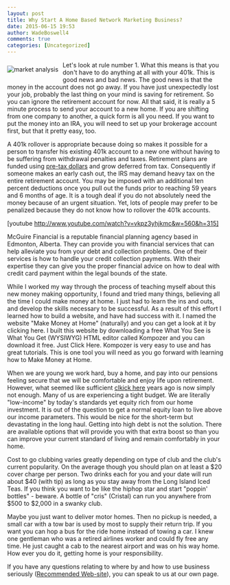```yaml
---
layout: post
title: Why Start A Home Based Network Marketing Business?
date: 2015-06-15 19:53
author: WadeBoswell4
comments: true
categories: [Uncategorized]
---
```



<img src="http://media4.picsearch.com/is?wMlxrOPSLmxGa8zpbocZvzRrjfOyBD7pTN5RmLgwiU8&amp;height=241" alt="market analysis" title="market analysis (c) bmrealtor.com" style="float:left;padding:10px 10px 10px 0px;border:0px">Let's look at rule number 1. What this means is that you don't have to do anything at all with your 401k. This is good news and bad news. The good news is that the money in the account does not go away. If you have just unexpectedly lost your job, probably the last thing on your mind is saving for retirement. So you can ignore the retirement account for now. All that said, it is really a 5 minute process to send your account to a new home. If you are shifting from one company to another, a quick form is all you need. If you want to put the money into an IRA, you will need to set up your brokerage account first, but that it pretty easy, too.

A 401k rollover is appropriate because doing so makes it possible for a person to transfer his existing 401k account to a new one without having to be suffering from withdrawal penalties and taxes. Retirement plans are funded using <a href="http://Www.cbsnews.com/search/?q=pre-tax+dollars">pre-tax dollars</a> and grow deferred from tax. Consequently if someone makes an early cash out, the IRS may demand heavy tax on the entire retirement account. You may be imposed with an additional ten percent deductions once you pull out the funds prior to reaching 59 years and 6 months of age. It is a tough deal if you do not absolutely need the money because of an urgent situation. Yet, lots of people may prefer to be penalized because they do not know how to rollover the 401k accounts.

[youtube http://www.youtube.com/watch?v=vkpz3yhjkmc&w=560&h=315]

McGuire Financial is a reputable financial planning agency based in Edmonton, Alberta. They can provide you with financial services that can help alleviate you from your debt and collection problems. One of their services is how to handle your credit collection payments. With their expertise they can give you the proper financial advice on how to deal with credit card payment within the legal bounds of the state.

While I worked my way through the process of teaching myself about this new money making opportunity, I found and tried many things, believing all the time I could make money at home. I just had to learn the ins and outs, and develop the skills necessary to be successful. As a result of this effort I learned how to build a website, and have had success with it. I named the website "Make Money at Home" (naturally) and you can get a look at it by clicking here. I built this website by downloading a free What You See is What You Get (WYSIWYG) HTML editor called Kompozer and you can download it free. Just Click Here. Kompozer is very easy to use and has great tutorials. This is one tool you will need as you go forward with learning how to Make Money at Home.

When we are young we work hard, buy a home, and pay into our pensions feeling secure that we will be comfortable and enjoy life upon retirement. However, what seemed like sufficient <a href="http://www.garminhudreview.com/">clkick here</a> years ago is now simply not enough. Many of us are experiencing a tight budget. We are literally "low-income" by today's standards yet equity rich from our home investment. It is out of the question to get a normal equity loan to live above our income parameters. This would be nice for the short-term but devastating in the long haul. Getting into high debt is not the solution. There are available options that will provide you with that extra boost so than you can improve your current standard of living and remain comfortably in your home.

Cost to go clubbing varies greatly depending on type of club and the club's current popularity. On the average though you should plan on at least a $20 cover charge per person. Two drinks each for you and your date will run about $40 (with tip) as long as you stay away from the Long Island Iced Teas. If you think you want to be like the hiphop star and start "poppin' bottles" - beware. A bottle of "cris" (Cristal) can run you anywhere from $500 to $2,000 in a swanky club.

Maybe you just want to deliver motor homes. Then no pickup is needed, a small car with a tow bar is used by most to supply their return trip. If you want you can hop a bus for the ride home instead of towing a car. I knew one gentleman who was a retired airlines worker and could fly free any time. He just caught a cab to the nearest airport and was on his way home. How ever you do it, getting home is your responsibility.

If you have any questions relating to where by and how to use business seriously (<a href="http://www.katateman.com/halkomentar-99-editor-textarea-ala-ms-676.html">Recommended Web-site</a>), you can speak to us at our own page.
